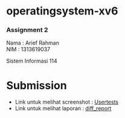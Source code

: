 # operatingsystem-xv6
### Assignment 2

Nama  : Arief Rahman <br>
NIM   : 1313619037

Sistem Informasi 114

# Submission

- Link untuk melihat screenshot : <a href="Usertests">Usertests</a> </br>
- Link untuk melihat laporan    : <a href="diff_report.md">diff_report</a>
